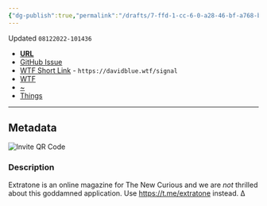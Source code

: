 ```yaml
---
{"dg-publish":true,"permalink":"/drafts/7-ffd-1-cc-6-0-a28-46-bf-a768-b58-e1-fc-8-ef-7-b/","dgHomeLink":true,"dgPassFrontmatter":false}
---
```


Updated `08122022-101436`

- [**URL**](https://signal.group/#CjQKILv1gSLJyhX5l2Rk5k-fHH2tW3UWBD-XUH1viu_20kCsEhDnP36aa57EybFQDEnK3SkG)
- [GitHub Issue](https://github.com/extratone/extratone/issues/505)
- [WTF Short Link](https://davidblue.wtf/signal) - `https://davidblue.wtf/signal`
- [WTF](https://davidblue.wtf/drafts/7FFD1CC6-0A28-46BF-A768-B58E1FC8EF7B.html)
- [~](https://tilde.town/~extratone/signal/)
- [Things](things:///show?id=229VNHqt2MtfeJ8PgmDrkD)

---

## Metadata

![Invite QR Code](https://i.snap.as/mEw9hyw0.png)

### Description

Extratone is an online magazine for The New Curious and we are *not* thrilled about this goddamned application. Use https://t.me/extratone instead. ∆